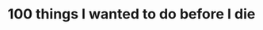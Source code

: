 ---
title: 100 things I wanted to do before I die
type: landing
sections:
  - block: markdown
    id: publication
    content:
      title: My academic workd
      subtitle: 
      text: Everything still in progress, staytune for the next update!
    design:
      columns: '1'
---